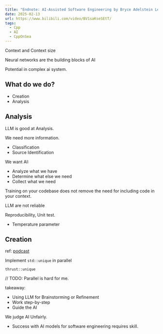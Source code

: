```yaml
---
title: "Endnote: AI-Assisted Software Engineering by Bryce Adelstein Lelbach"
date: 2025-02-13
url: https://www.bilibili.com/video/BV1saKseSEtT/
tags:
  - Cpp
  - AI
  - CppOnSea
---
```


Context and Context size

Neural networks are the building blocks of AI

Potential in complex ai system.

## What do we do?

- Creation
- Analysis

## Analysis

LLM is good at Analysis.

We need more information.

- Classification
- Source Identification

We want AI:

- Analyze what we have
- Determine what else we need
- Collect what we need

Training on your codebase does not remove the need for including code in your context.

LLM are not reliable

Reproducibility, Unit test.

- Temperature parameter

## Creation

ref: [podcast](https://adspthepodcast.com/)

Implement `std::unique` in parallel

`thrust::unique`

// TODO: Parallel is hard for me.

takeaway:

- Using LLM for Brainstorming or Refinement
- Work step-by-step
- Guide the AI

We judge AI Unfairly.

- Success with AI models for software engineering requires skill.

